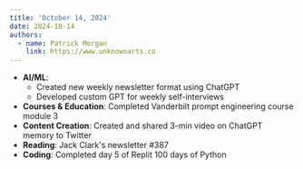 ```yaml
---
title: 'October 14, 2024'
date: 2024-10-14
authors:
  - name: Patrick Morgan
    link: https://www.unknownarts.co
---
```


- **AI/ML**: 
  - Created new weekly newsletter format using ChatGPT
  - Developed custom GPT for weekly self-interviews
- **Courses & Education**: Completed Vanderbilt prompt engineering course module 3
- **Content Creation**: Created and shared 3-min video on ChatGPT memory to Twitter
- **Reading**: Jack Clark's newsletter #387
- **Coding**: Completed day 5 of Replit 100 days of Python